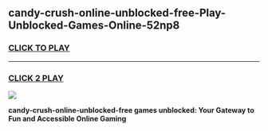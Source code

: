 
## candy-crush-online-unblocked-free-Play-Unblocked-Games-Online-52np8
<h3>
<a href="https://premium76.site?title=candy-crush-online-unblocked-free&ref=25A">CLICK TO PLAY</a></h3>
<hr>

<h3>
<a href="https://premium76.site?title=candy-crush-online-unblocked-free&ref=25A">CLICK 2 PLAY</a>
  
</h3>

<a href="https://premium76.site?title=candy-crush-online-unblocked-free&ref=25A"><img src="https://clearcache.store/games.png"></a>


**candy-crush-online-unblocked-free games unblocked: Your Gateway to Fun and Accessible Online Gaming**
